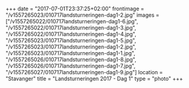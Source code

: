+++
date = "2017-07-01T23:37:25+02:00"
frontimage = "/v1557265023/010717landsturneringen-dag1-2.jpg"
images = ["/v1557265022/010717landsturneringen-dag1-6.jpg", "/v1557265022/010717landsturneringen-dag1-3.jpg", "/v1557265022/010717landsturneringen-dag1-4.jpg", "/v1557265023/010717landsturneringen-dag1-5.jpg", "/v1557265023/010717landsturneringen-dag1-2.jpg", "/v1557265023/010717landsturneringen-dag1-1.jpg", "/v1557265026/010717landsturneringen-dag1-8.jpg", "/v1557265026/010717landsturneringen-dag1-7.jpg", "/v1557265027/010717landsturneringen-dag1-9.jpg"]
location = "Stavanger"
title = "Landsturneringen 2017 - Dag 1"
type = "photo"
+++
